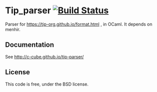 # Tip_parser [![Build Status](https://travis-ci.org/c-cube/tip-parser.svg?branch=master)](https://travis-ci.org/c-cube/tip-parser)

Parser for https://tip-org.github.io/format.html , in OCaml. It depends on menhir.

## Documentation

See http://c-cube.github.io/tip-parser/

## License

This code is free, under the BSD license.
